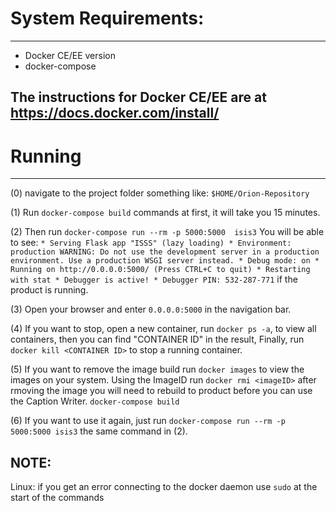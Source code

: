 # System Requirements: 
----------------------
- Docker CE/EE version
- docker-compose

## The instructions for Docker CE/EE are at https://docs.docker.com/install/

# Running
---------

(0) navigate to the project folder something like: `$HOME/Orion-Repository`

(1) Run `docker-compose build` commands at first, it will take you 15 minutes.

(2) Then run `docker-compose run --rm -p 5000:5000  isis3`
	You will be able to see:
	`* Serving Flask app "ISSS" (lazy loading)
	 * Environment: production
		WARNING: Do not use the development server in a production environment.
		Use a production WSGI server instead.
	 * Debug mode: on
	 * Running on http://0.0.0.0:5000/ (Press CTRL+C to quit)
	 * Restarting with stat
	 * Debugger is active!
	 * Debugger PIN: 532-287-771` if the product is running.
		
(3) Open your browser and enter `0.0.0.0:5000` in the navigation bar.

(4) If you want to stop, open a new container, run `docker ps -a`, to view all containers, then you can find "CONTAINER ID" in the result,
	Finally, run `docker kill <CONTAINER ID>` to stop a running container. 
	
(5) If you want to remove the image build run `docker images` to view the images on your system. 
	Using the ImageID run `docker rmi <imageID>` after rmoving the image you will need to rebuild to product before you can use the 	Caption Writer. `docker-compose build`

(6) If you want to use it again, just run `docker-compose run --rm -p 5000:5000 isis3` the same command in (2).
	
	
## NOTE: 
Linux: if you get an error connecting to the docker daemon use `sudo` at the start of the commands
